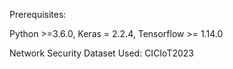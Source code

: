 Prerequisites:

Python >=3.6.0, Keras = 2.2.4, Tensorflow >= 1.14.0

Network Security Dataset Used: CICIoT2023 
